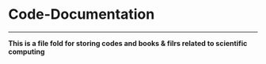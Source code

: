 # Code-Documentation
-------
**This is a file fold for storing codes and books & filrs related to scientific computing**
